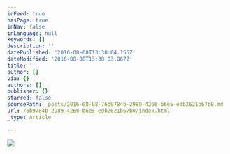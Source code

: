 ```yaml
---
inFeed: true
hasPage: true
inNav: false
inLanguage: null
keywords: []
description: ''
datePublished: '2016-08-08T13:38:04.155Z'
dateModified: '2016-08-08T13:38:03.867Z'
title: ''
author: []
via: {}
authors: []
publisher: {}
starred: false
sourcePath: _posts/2016-08-08-76b9784b-2989-4266-b6e5-edb2621b67b0.md
url: 76b9784b-2989-4266-b6e5-edb2621b67b0/index.html
_type: Article

---
```

![](https://the-grid-user-content.s3-us-west-2.amazonaws.com/51c292ae-df61-4abe-98fa-d25f6d8e8d04.jpg)